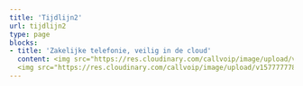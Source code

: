 ```yaml
---
title: 'Tijdlijn2'
url: tijdlijn2
type: page
blocks:
- title: 'Zakelijke telefonie, veilig in de cloud'
  content: <img src="https://res.cloudinary.com/callvoip/image/upload/v1577777786/JAN_-_Vamos_niong2.png"> <br> 
  <img src="https://res.cloudinary.com/callvoip/image/upload/v1577777786/JAN_-_Vamos_niong2.png">
---
```

